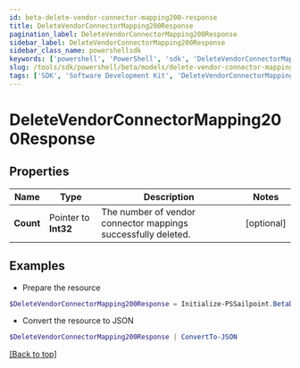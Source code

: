 ```yaml
---
id: beta-delete-vendor-connector-mapping200-response
title: DeleteVendorConnectorMapping200Response
pagination_label: DeleteVendorConnectorMapping200Response
sidebar_label: DeleteVendorConnectorMapping200Response
sidebar_class_name: powershellsdk
keywords: ['powershell', 'PowerShell', 'sdk', 'DeleteVendorConnectorMapping200Response', 'BetaDeleteVendorConnectorMapping200Response'] 
slug: /tools/sdk/powershell/beta/models/delete-vendor-connector-mapping200-response
tags: ['SDK', 'Software Development Kit', 'DeleteVendorConnectorMapping200Response', 'BetaDeleteVendorConnectorMapping200Response']
---
```



# DeleteVendorConnectorMapping200Response

## Properties

Name | Type | Description | Notes
------------ | ------------- | ------------- | -------------
**Count** |  Pointer to **Int32** | The number of vendor connector mappings successfully deleted. | [optional] 

## Examples

- Prepare the resource
```powershell
$DeleteVendorConnectorMapping200Response = Initialize-PSSailpoint.BetaDeleteVendorConnectorMapping200Response  -Count 1
```

- Convert the resource to JSON
```powershell
$DeleteVendorConnectorMapping200Response | ConvertTo-JSON
```


[[Back to top]](#) 

